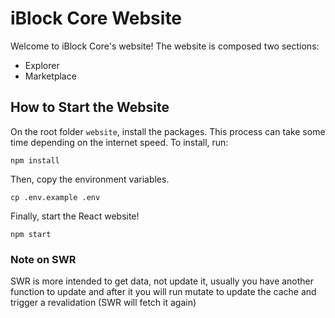 # iBlock Core Website

Welcome to iBlock Core's website! The website is composed two sections:
- Explorer
- Marketplace

## How to Start the Website

On the root folder `website`, install the packages. This process can take some time depending on the internet speed. To install, run:
```shell
npm install
```
Then, copy the environment variables.
```shell
cp .env.example .env
```
Finally, start the React website!
```shell
npm start
```

### Note on SWR
SWR is more intended to get data, not update it, usually you have another function to update and after it you will run mutate to update the cache and trigger a revalidation (SWR will fetch it again)
